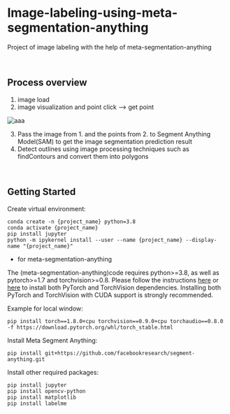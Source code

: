 # Image-labeling-using-meta-segmentation-anything
Project of image labeling with the help of meta-segmentation-anything

 <br/> 
 
## Process overview
1. image load
2. image visualization and point click --> get point

![aaa](https://github.com/DeepHM/Image-labeling-using-meta-segmentation-anything/assets/37736774/9428d178-5e82-4368-92dc-f622cdca604a)

3. Pass the image from 1. and the points from 2. to Segment Anything Model(SAM) to get the image segmentation prediction result
4. Detect outlines using image processing techniques such as findContours and convert them into polygons

 <br/> 
 
## Getting Started

Create virtual environment:
```
conda create -n {project_name} python=3.8
conda activate {project_name}
pip install jupyter
python -m ipykernel install --user --name {project_name} --display-name "{project_name}"
```

- for meta-segmentation-anything

The (meta-segmentation-anything)code requires python>=3.8, as well as pytorch>=1.7 and torchvision>=0.8. Please follow the instructions [here](https://pytorch.org/get-started/locally/) or [here](https://pytorch.org/get-started/previous-versions/) to install both PyTorch and TorchVision dependencies. Installing both PyTorch and TorchVision with CUDA support is strongly recommended.

Example for local window:
```
pip install torch==1.8.0+cpu torchvision==0.9.0+cpu torchaudio==0.8.0 -f https://download.pytorch.org/whl/torch_stable.html
```

Install Meta Segment Anything:

```
pip install git+https://github.com/facebookresearch/segment-anything.git
```

Install other required packages:
```
pip install jupyter
pip install opencv-python
pip install matplotlib
pip install labelme
```
